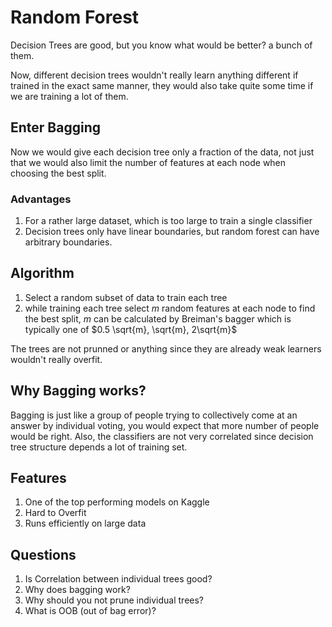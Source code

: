 # Random Forest
Decision Trees are good, but you know what would be better? a bunch of them.

Now, different decision trees wouldn't really learn anything different if trained in the exact same manner, they would also take quite some time if we are training a lot of them.

## Enter Bagging
Now we would give each decision tree only a fraction of the data, not just that we would also limit the number of features at each node when choosing the best split.

### Advantages
1. For a rather large dataset, which is too large to train a single classifier
2. Decision trees only have linear boundaries, but random forest can have arbitrary boundaries.

## Algorithm
1. Select a random subset of data to train each tree
2. while training each tree select $m$ random features at each node to find the best split, $m$ can be calculated by Breiman's bagger which is typically one of $0.5 \sqrt{m}, \sqrt{m}, 2\sqrt{m}$

The trees are not prunned or anything since they are already weak learners wouldn't really overfit.

## Why Bagging works?
Bagging is just like a group of people trying to collectively come at an answer by individual voting, you would expect that more number of people would be right. Also, the classifiers are not very correlated since decision tree structure depends a lot of training set.

## Features
1. One of the top performing models on Kaggle
2. Hard to Overfit
3. Runs efficiently on large data

## Questions
1. Is Correlation between individual trees good?
2. Why does bagging work?
3. Why should you not prune individual trees?
4. What is OOB (out of bag error)?



